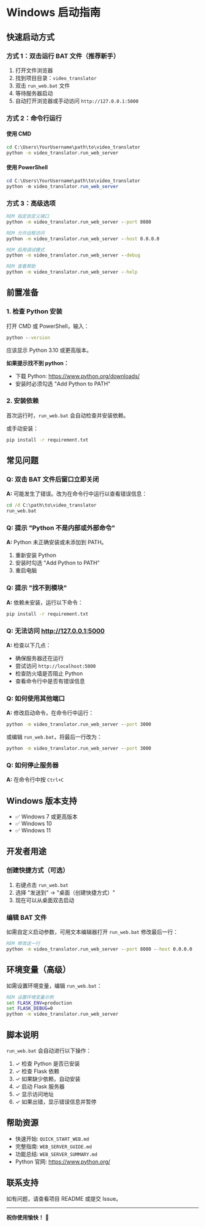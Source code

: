 # Windows 启动指南

## 快速启动方式

### 方式 1：双击运行 BAT 文件（推荐新手）

1. 打开文件浏览器
2. 找到项目目录：`video_translator`
3. 双击 `run_web.bat` 文件
4. 等待服务器启动
5. 自动打开浏览器或手动访问 `http://127.0.0.1:5000`

### 方式 2：命令行运行

#### 使用 CMD
```cmd
cd C:\Users\YourUsername\path\to\video_translator
python -m video_translator.run_web_server
```

#### 使用 PowerShell
```powershell
cd C:\Users\YourUsername\path\to\video_translator
python -m video_translator.run_web_server
```

### 方式 3：高级选项

```cmd
REM 指定自定义端口
python -m video_translator.run_web_server --port 8080

REM 允许远程访问
python -m video_translator.run_web_server --host 0.0.0.0

REM 启用调试模式
python -m video_translator.run_web_server --debug

REM 查看帮助
python -m video_translator.run_web_server --help
```

## 前置准备

### 1. 检查 Python 安装

打开 CMD 或 PowerShell，输入：
```cmd
python --version
```

应该显示 Python 3.10 或更高版本。

**如果提示找不到 python：**
- 下载 Python: https://www.python.org/downloads/
- 安装时必须勾选 "Add Python to PATH"

### 2. 安装依赖

首次运行时，`run_web.bat` 会自动检查并安装依赖。

或手动安装：
```cmd
pip install -r requirement.txt
```

## 常见问题

### Q: 双击 BAT 文件后窗口立即关闭

**A:** 可能发生了错误。改为在命令行中运行以查看错误信息：
```cmd
cd /d C:\path\to\video_translator
run_web.bat
```

### Q: 提示 "Python 不是内部或外部命令"

**A:** Python 未正确安装或未添加到 PATH。
1. 重新安装 Python
2. 安装时勾选 "Add Python to PATH"
3. 重启电脑

### Q: 提示 "找不到模块"

**A:** 依赖未安装，运行以下命令：
```cmd
pip install -r requirement.txt
```

### Q: 无法访问 http://127.0.0.1:5000

**A:** 检查以下几点：
- 确保服务器还在运行
- 尝试访问 `http://localhost:5000`
- 检查防火墙是否阻止 Python
- 查看命令行中是否有错误信息

### Q: 如何使用其他端口

**A:** 修改启动命令，在命令行中运行：
```cmd
python -m video_translator.run_web_server --port 3000
```

或编辑 `run_web.bat`，将最后一行改为：
```cmd
python -m video_translator.run_web_server --port 3000
```

### Q: 如何停止服务器

**A:** 在命令行中按 `Ctrl+C`

## Windows 版本支持

- ✅ Windows 7 或更高版本
- ✅ Windows 10
- ✅ Windows 11

## 开发者用途

### 创建快捷方式（可选）

1. 右键点击 `run_web.bat`
2. 选择 "发送到" → "桌面（创建快捷方式）"
3. 现在可以从桌面双击启动

### 编辑 BAT 文件

如需自定义启动参数，可用文本编辑器打开 `run_web.bat` 修改最后一行：

```bat
REM 修改这一行
python -m video_translator.run_web_server --port 8080 --host 0.0.0.0
```

## 环境变量（高级）

如需设置环境变量，编辑 `run_web.bat`：

```bat
REM 设置环境变量示例
set FLASK_ENV=production
set FLASK_DEBUG=0
python -m video_translator.run_web_server
```

## 脚本说明

`run_web.bat` 会自动进行以下操作：

1. ✓ 检查 Python 是否已安装
2. ✓ 检查 Flask 依赖
3. ✓ 如果缺少依赖，自动安装
4. ✓ 启动 Flask 服务器
5. ✓ 显示访问地址
6. ✓ 如果出错，显示错误信息并暂停

## 帮助资源

- 快速开始: `QUICK_START_WEB.md`
- 完整指南: `WEB_SERVER_GUIDE.md`
- 功能总结: `WEB_SERVER_SUMMARY.md`
- Python 官网: https://www.python.org/

## 联系支持

如有问题，请查看项目 README 或提交 Issue。

---

**祝你使用愉快！** 🎉
